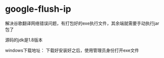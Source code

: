 # google-flush-ip
解决谷歌翻译网络错误问题，有打包好的exe执行文件，其余端就需要手动执行jar包了

源码的jdk是1.8版本

windows下载地址：
下载好安装好之后，使用管理员身份打开exe文件

